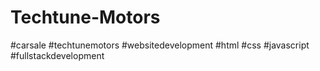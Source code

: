 # Techtune-Motors
#carsale #techtunemotors #websitedevelopment #html #css #javascript #fullstackdevelopment
